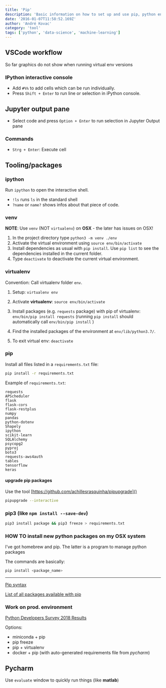 ```yaml
---
title: 'Pip'
description: 'Basic information on how to set up and use pip, python environments and ipython'
date: '2016-01-07T11:58:52.169Z'
author: 'André Kovac'
category: 'tool'
tags: ['python', 'data-science', 'machine-learning']
---
```


## VSCode workflow

So far graphics do not show when running virtual env versions

### IPython interactive console

* Add `#%%` to add cells which can be run individually.
* Press `Shift + Enter` to run line or selection in iPython console.

## Jupyter output pane

* Select code and press `Option + Enter` to run selection in Jupyter Output pane

### Commands

* `Strg + Enter`: Execute cell


## Tooling/packages

### ipython

Run `ipython` to open the interactive shell.

* `!ls` runs `ls` in the standard shell
* `?name` or `name?` shows infos about that piece of code.


### venv

**NOTE**: Use `venv` (NOT `virtualenv`) on **OSX** - the later has issues on OSX!

1. In the project directory type `python3 -m venv ./env`
2. Activate the virtual environment using `source env/bin/activate`
3. Install dependencies as usual with `pip install`. Use `pip list` to see the dependencies installed in the current folder.
4. Type `deactivate` to deactivate the current virtual environment.

### virtualenv

Convention: Call virtualenv folder `env`.

1. Setup: `virtualenv env`

2. Activate **virtualenv**: `source env/bin/activate`

3. Install packages (e.g. `requests` package) with pip of virtualenv: `env/bin/pip install requests` (running `pip install` should automatically call `env/bin/pip install` )
4. Find the installed packages of the environment at `env/lib/python3.7/`.

5. To exit virtual env: `deactivate`

### pip

Install all files listed in a `requirements.txt` file:

```bash
pip install -r requirements.txt
```

Example of `requirements.txt`:

```
requests
APScheduler
flask
flask-cors
flask-restplus
numpy
pandas
python-dotenv
Shapely
ipython
scikit-learn
SQLAlchemy
psycopg2
pyproj
boto3
requests-aws4auth
tables
tensorflow
keras
```

#### upgrade pip packages

Use the tool [https://github.com/achillesrasquinha/pipupgrade]()

```bash
pipupgrade --interactive
```

### pip3 (like `npm install --save-dev`)

```bash
pip3 install package && pip3 freeze > requirements.txt
```

### HOW TO install new python packages on my OSX system

I've got homebrew and pip. The latter is a program to manage python packages

The commands are basically:

```bash
pip install <package_name>
```

---

[Pip syntax](https://pypi.python.org/pypi/pip)

[List of all packages available with pip](https://pypi.python.org/pypi/)

### Work on prod. environment

[Python Developers Survey 2018 Results](https://www.jetbrains.com/research/python-developers-survey-2018/)

Options:

* miniconda + pip
* pip freeze
* pip + virtualenv
* docker + pip (with auto-generated requirements file from *pycharm*)


## Pycharm

Use `evaluate` window to quickly run things (like **matlab**)